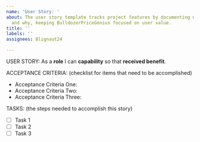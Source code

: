 ```yaml
---
name: 'User Story: '
about: The user story template tracks project features by documenting who needs what
  and why, keeping BulldozerPriceGenius focused on user value.
title: ''
labels: ''
assignees: Blignaut24

---
```


USER STORY:
As a **role** I can **capability** so that **received benefit**.

ACCEPTANCE CRITERIA:
(checklist for items that need to be accomplished)
- Acceptance Criteria One:
- Acceptance Criteria Two:
- Acceptance Criteria Three:

TASKS:
(the steps needed to accomplish this story)
- [ ] Task 1
- [ ] Task 2
- [ ] Task 3
